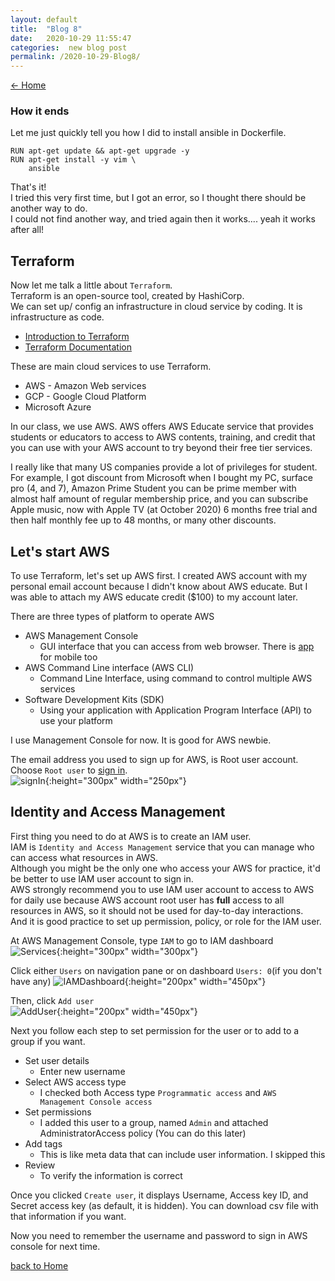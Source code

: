 ```yaml
---
layout: default
title:  "Blog 8"
date:   2020-10-29 11:55:47
categories:  new blog post
permalink: /2020-10-29-Blog8/
---
```

[<- Home](https://keiyamo.github.io/)

### How it ends

Let me just quickly tell you how I did to install ansible in Dockerfile.  
```
RUN apt-get update && apt-get upgrade -y
RUN apt-get install -y vim \
    ansible
```

That's it!  
I tried this very first time, but I got an error, so I thought there should be another way to do.  
I could not find another way, and tried again then it works.... yeah it works after all!  

## Terraform
Now let me talk a little about `Terraform`.  
Terraform is an open-source tool, created by HashiCorp.  
We can set up/ config an infrastructure in cloud service by coding. It is infrastructure as code.  
- [Introduction to Terraform](https://www.terraform.io/intro/index.html)   
- [Terraform Documentation](https://www.terraform.io/docs/index.html)

These are main cloud services to use Terraform.
- AWS - Amazon Web services
- GCP - Google Cloud Platform
- Microsoft Azure

In our class, we use AWS. AWS offers AWS Educate service that provides students or educators to access to AWS contents, training, and credit that you can use with your AWS account to try beyond their free tier services.

I really like that many US companies provide a lot of privileges for student.  
For example, I got discount from Microsoft when I bought my PC, surface pro (4, and 7), Amazon Prime Student you can be prime member with almost half amount of regular membership price, and you can subscribe Apple music, now with Apple TV (at October 2020) 6 months free trial and then half monthly fee up to 48 months, or many other discounts.


## Let's start AWS
To use Terraform, let's set up AWS first.
I created AWS account with my personal email account because I didn't know about AWS educate.
But I was able to attach my AWS educate credit ($100) to my account later.  

There are three types of platform to operate AWS  
- AWS Management Console
  - GUI interface that you can access from web browser. There is [app](https://aws.amazon.com/console/mobile/) for mobile too
- AWS Command Line interface (AWS CLI)
  - Command Line Interface, using command to control multiple AWS services
- Software Development Kits (SDK)
  - Using your application with Application Program Interface (API) to use your platform  

I use Management Console for now. It is good for AWS newbie.

The email address you used to sign up for AWS, is Root user account.  
Choose `Root user` to [sign in](https://console.aws.amazon.com/console/home?nc2=h_ct&src=header-signin).  
![signIn](https://user-images.githubusercontent.com/69828773/97677547-a7823900-1a4f-11eb-96c3-09bcca956026.png){:height="300px" width="250px"}

## Identity and Access Management
First thing you need to do at AWS is to create an IAM user.  
IAM is `Identity and Access Management` service that you can manage who can access what resources in AWS.   
Although you might be the only one who access your AWS for practice, it'd be better to use IAM user account to sign in.  
AWS strongly recommend you to use IAM user account to access to AWS for daily use because AWS account root user has **full** access to all resources in AWS, so it should not be used for day-to-day interactions.  
And it is good practice to set up permission, policy, or role for the IAM user.



At AWS Management Console, type `IAM` to go to IAM dashboard  
![Services](https://user-images.githubusercontent.com/69828773/97677546-a7823900-1a4f-11eb-9106-4f53883ee83c.png){:height="300px" width="300px"}


Click either `Users` on navigation pane or on dashboard `Users: 0`(if you don't have any)
![IAMDashboard](https://user-images.githubusercontent.com/69828773/97677543-a6510c00-1a4f-11eb-84dc-db9ab4ff700d.png){:height="200px" width="450px"}


Then, click `Add user`  
![AddUser](https://user-images.githubusercontent.com/69828773/97677549-a81acf80-1a4f-11eb-8ba2-c1b4aa7faca8.png){:height="200px" width="450px"}


Next you follow each step to set permission for the user or to add to a group if you want.  
- Set user details
  - Enter new username
- Select AWS access type
  - I checked both Access type `Programmatic access` and `AWS Management Console access`
- Set permissions
  - I added this user to a group, named `Admin` and attached AdministratorAccess policy (You can do this later)  
- Add tags
  - This is like meta data that can include user information. I skipped this
- Review
  - To verify the information is correct  

Once you clicked `Create user`, it displays Username, Access key ID, and Secret access key (as default, it is hidden).
You can download csv file with that information if you want.

Now you need to remember the username and password to sign in AWS console for next time.


[back to Home](https://keiyamo.github.io/)

